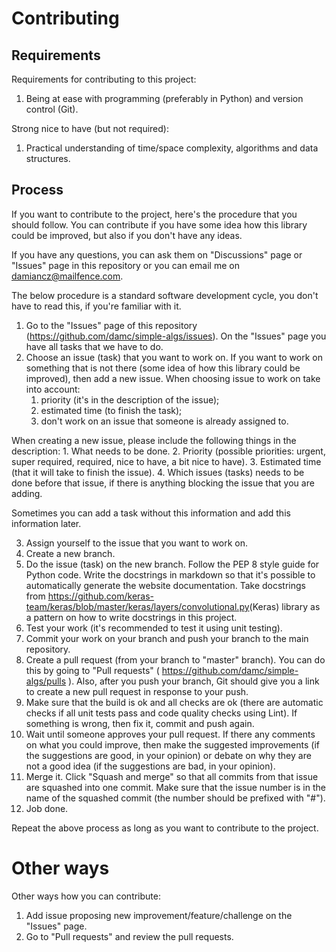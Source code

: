 # Contributing

## Requirements

Requirements for contributing to this project:
1. Being at ease with programming (preferably in Python) and version control (Git).

Strong nice to have (but not required):
1. Practical understanding of time/space complexity, algorithms and data structures.

## Process

If you want to contribute to the project, here's the procedure that you should follow. You can contribute if you have some idea how this library could be improved, but also if you don't have any ideas.

If you have any questions, you can ask them on "Discussions" page or "Issues" page in this repository or you can email me on damiancz@mailfence.com.

The below procedure is a standard software development cycle, you don't have to read this, if you're familiar with it.

1. Go to the "Issues" page of this repository (<https://github.com/damc/simple-algs/issues>). On the "Issues" page you have all tasks that we have to do.
2. Choose an issue (task) that you want to work on. If you want to work on something that is not there (some idea of how this library could be improved), then add a new issue. When choosing issue to work on take into account:
    1. priority (it's in the description of the issue);
    2. estimated time (to finish the task);
    3. don't work on an issue that someone is already assigned to.

When creating a new issue, please include the following things in the description:
    1. What needs to be done.
    2. Priority (possible priorities: urgent, super required, required, nice to have, a bit nice to have).
    3. Estimated time (that it will take to finish the issue).
    4. Which issues (tasks) needs to be done before that issue, if there is anything blocking the issue that you are adding.

Sometimes you can add a task without this information and add this information later.

3. Assign yourself to the issue that you want to work on.
4. Create a new branch.
5. Do the issue (task) on the new branch. Follow the PEP 8 style guide for Python code. Write the docstrings in markdown so that it's possible to automatically generate the website documentation. Take docstrings from <https://github.com/keras-team/keras/blob/master/keras/layers/convolutional.py>(Keras) library as a pattern on how to write docstrings in this project.
6. Test your work (it's recommended to test it using unit testing).
7. Commit your work on your branch and push your branch to the main repository.
8. Create a pull request (from your branch to "master" branch). You can do this by going to "Pull requests" ( <https://github.com/damc/simple-algs/pulls> ). Also, after you push your branch, Git should give you a link to create a new pull request in response to your push.
9. Make sure that the build is ok and all checks are ok (there are automatic checks if all unit tests pass and code quality checks using Lint). If something is wrong, then fix it, commit and push again.
10. Wait until someone approves your pull request. If there any comments on what you could improve, then make the suggested improvements (if the suggestions are good, in your opinion) or debate on why they are not a good idea (if the suggestions are bad, in your opinion).
11. Merge it. Click "Squash and merge" so that all commits from that issue are squashed into one commit. Make sure that the issue number is in the name of the squashed commit (the number should be prefixed with "#").
12. Job done.

Repeat the above process as long as you want to contribute to the project.

# Other ways

Other ways how you can contribute:
1. Add issue proposing new improvement/feature/challenge on the "Issues" page.
2. Go to "Pull requests" and review the pull requests.
